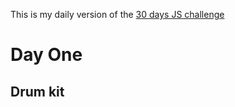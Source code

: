 This is my daily version of the <a href="https://javascript30.com">30 days JS challenge</a>
 
 <div style= text-align:"center> 
 <h1>Day One</h1>
 <h2 style= color:"orange">Drum kit</h2>
 </div>
 
